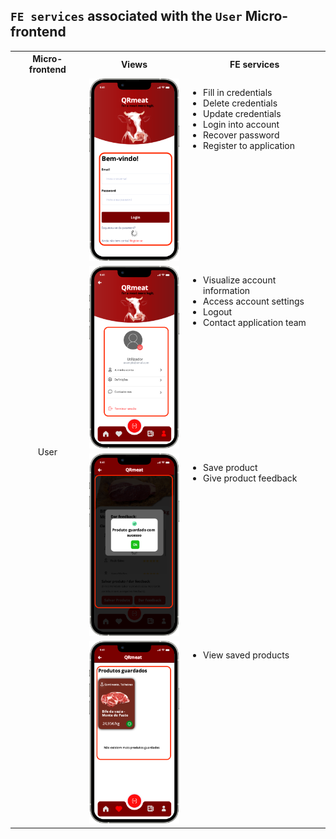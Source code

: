 ## `FE services` associated with the `User` Micro-frontend

<table>
  <tr>
    <th>Micro-frontend</th>
    <th>Views</th>
    <th>FE services</th>
  </tr>
  <tr>
    <td rowspan="5" style="text-align: center;">User</td>
    <td><img src="https://github.com/DuarteVDG/aw-project/blob/main/fe-services/images/UserAuthentication.png?raw=true" style="width: 150px; height: auto;" /></td>
    <td style="vertical-align: top;">
      <ul>
        <li>Fill in credentials</li>
        <li>Delete credentials</li>
        <li>Update credentials</li>
        <li>Login into account</li>
        <li>Recover password</li>
        <li>Register to application</li>
      </ul>
    </td>
  </tr>
  <tr>
    <td><img src="https://github.com/DuarteVDG/aw-project/blob/main/fe-services/images/UserProfile1.png?raw=true" style="width: 150px; height: auto;" /></td>
    <td style="vertical-align: top;">
      <ul>
        <li>Visualize account information</li>
        <li>Access account settings</li>
        <li>Logout</li>
        <li>Contact application team</li>
      </ul>
    </td>
  </tr>
  <tr>
    <td><img src="https://github.com/DuarteVDG/aw-project/blob/main/fe-services/images/UserProfile3.png?raw=true" style="width: 150px; height: auto;" /></td>
    <td style="vertical-align: top;">
      <ul>
        <li>Save product</li>
        <li>Give product feedback</li>
      </ul>
    </td>
  </tr>
    <tr>
    <td><img src="https://github.com/DuarteVDG/aw-project/blob/main/fe-services/images/UserProfile2.png?raw=true" style="width: 150px; height: auto;" /></td>
    <td style="vertical-align: top;">
      <ul>
        <li>View saved products</li>
      </ul>
    </td>
  </tr>
</table>
